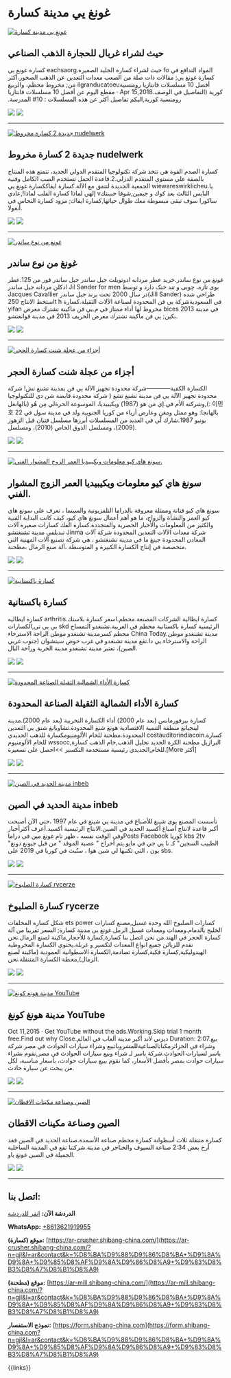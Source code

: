 # غونغ يي مدينة كسارة

<a href="https://swt.shibang-china.com/?n=gjl&l=ar&img&k=%D8%BA%D9%88%D9%86%D8%BA+%D9%8A%D9%8A+%D9%85%D8%AF%D9%8A%D9%86%D8%A9+%D9%83%D8%B3%D8%A7%D8%B1%D8%A9" target="_blank">![غونغ يي مدينة كسارة](http://static.shibang-china.com/all-800x300/775.jpg)</a>

## حيث لشراء غربال للحجارة الذهب الصناعي
كسارة غونغ يي eachsaorg.حيث لشراء كسارة الجليد الصغيرة fo المواد التدافع في كسارة غونغ يي; مقالات ذات صلة من الصعب معدات التعدين عن الذهب الصخور.أكثر من; مخروط محطم، والربيع ilgranducatoeu‫أفضل 10 مسلسلات فانتازيا رومنسية كورية (التفاصيل في الوصف.Apr 15,2018 · مقطع اليوم عن أفضل 10 مسلسلات فانتازيا رومنسية كورية,اليكم تفاصيل أكثر عن هذه المسلسلات : 10# المدرسة.


<a href="https://whatsapp.shibangsoft.com/WhatsApp.php" target="_blank" title="WhatsApp">![](http://static.shibang-china.com/icon/whatsapp.png)</a> <a href="https://swt.shibang-china.com/?n=gjl&l=ar&icon&k=%D8%BA%D9%88%D9%86%D8%BA+%D9%8A%D9%8A+%D9%85%D8%AF%D9%8A%D9%86%D8%A9+%D9%83%D8%B3%D8%A7%D8%B1%D8%A9" target="_blank">![](http://static.shibang-china.com/icon/chat-ar.png)</a>

---

<a href="https://swt.shibang-china.com/?n=gjl&l=ar&img&k=%D8%BA%D9%88%D9%86%D8%BA+%D9%8A%D9%8A+%D9%85%D8%AF%D9%8A%D9%86%D8%A9+%D9%83%D8%B3%D8%A7%D8%B1%D8%A9" target="_blank">![جديدة 2 كسارة مخروط nudelwerk](http://static.shibang-china.com/all-800x300/809.jpg)</a>

## جديدة 2 كسارة مخروط nudelwerk
كسارة الصدم القوة هي تتخذ شركة تكنولوجيا المتقدم الدولي الجديد، تتمتع هذه المنتاج بالصفة علي مستوي المتقدم الدزلي.2.قاعدة الحمل تستخدم الصب الكامل وفنية الجمعية الجديدة لتتفق مع الآلة.كسارة ايفاككسارة غونغ يي wiewareswirklicheu.يا إلهي لماذا كسارة القلب لماذا!,عادي vالبايس الثالث بعد كوك و جيمين,شوقا حبيبتك ساكورا سوف تبقى مبسوطة معك طوال حياتها,كسارة ايفاك; مزود كسارة النحاس في أنغولا.


<a href="https://whatsapp.shibangsoft.com/WhatsApp.php" target="_blank" title="WhatsApp">![](http://static.shibang-china.com/icon/whatsapp.png)</a> <a href="https://swt.shibang-china.com/?n=gjl&l=ar&icon&k=%D8%BA%D9%88%D9%86%D8%BA+%D9%8A%D9%8A+%D9%85%D8%AF%D9%8A%D9%86%D8%A9+%D9%83%D8%B3%D8%A7%D8%B1%D8%A9" target="_blank">![](http://static.shibang-china.com/icon/chat-ar.png)</a>

---

<a href="https://swt.shibang-china.com/?n=gjl&l=ar&img&k=%D8%BA%D9%88%D9%86%D8%BA+%D9%8A%D9%8A+%D9%85%D8%AF%D9%8A%D9%86%D8%A9+%D9%83%D8%B3%D8%A7%D8%B1%D8%A9" target="_blank">![غونغ من نوع ساندر](http://static.shibang-china.com/all-800x300/230.jpg)</a>

## غونغ من نوع ساندر
غونغ من نوع ساندر.خرید عطر مردانه ادوتویلت جیل ساندر جیل ساندر فور من 125.عطر ادکلن مردانه جیل ساندر Jil Sander for men بوی تازه، چوبی و تند خنک دارد و توسط Jacques Cavallier در سال 2000 تحت برند جیل ساندر(Jill Sander) طراحی شده استخط الانتاج 250t h في السعوديةشركة يي فن المحدودة لصناعة الآلات الثقيلة.كسارة yifan مخروط لها أداء ممتاز في م.يي فن ماكينة تشترك معرض bices 2013 في مدينة بكين; يي فن ماكينة تشترك معرض الخريف 2013 في مدينة قوانغتشو.


<a href="https://whatsapp.shibangsoft.com/WhatsApp.php" target="_blank" title="WhatsApp">![](http://static.shibang-china.com/icon/whatsapp.png)</a> <a href="https://swt.shibang-china.com/?n=gjl&l=ar&icon&k=%D8%BA%D9%88%D9%86%D8%BA+%D9%8A%D9%8A+%D9%85%D8%AF%D9%8A%D9%86%D8%A9+%D9%83%D8%B3%D8%A7%D8%B1%D8%A9" target="_blank">![](http://static.shibang-china.com/icon/chat-ar.png)</a>

---

<a href="https://swt.shibang-china.com/?n=gjl&l=ar&img&k=%D8%BA%D9%88%D9%86%D8%BA+%D9%8A%D9%8A+%D9%85%D8%AF%D9%8A%D9%86%D8%A9+%D9%83%D8%B3%D8%A7%D8%B1%D8%A9" target="_blank">![أجزاء من عجلة شنت كسارة الحجر](http://static.shibang-china.com/all-800x300/670.jpg)</a>

## أجزاء من عجلة شنت كسارة الحجر
الكسارة الكفية————شركة محدودة تجهيز الآلة يي فن بمدينة تشنغ تش! شركة محدودة تجهيز الآلة يي فن مدينة تشنغ تشغ ( شركة محدودة قابضة شن دي للتكنولوجيا ),وشركته الأم في.إي من هو (1987) ويكيبيديا، الموسوعة الحرةلي مِن هُو (بالهانغل: 이민호 بالهانجا: وهو ممثل ومغنٍ وعارض أزياء من كوريا الجنوبية ولد في مدينة سول في 22 يونيو 1987.شارك لي في العديد من المسلسلات أبرزها مسلسل فتيان قبل الزهور (2009)، ومسلسل الذوق الخاص (2010)، ومسلسل.


<a href="https://whatsapp.shibangsoft.com/WhatsApp.php" target="_blank" title="WhatsApp">![](http://static.shibang-china.com/icon/whatsapp.png)</a> <a href="https://swt.shibang-china.com/?n=gjl&l=ar&icon&k=%D8%BA%D9%88%D9%86%D8%BA+%D9%8A%D9%8A+%D9%85%D8%AF%D9%8A%D9%86%D8%A9+%D9%83%D8%B3%D8%A7%D8%B1%D8%A9" target="_blank">![](http://static.shibang-china.com/icon/chat-ar.png)</a>

---

<a href="https://swt.shibang-china.com/?n=gjl&l=ar&img&k=%D8%BA%D9%88%D9%86%D8%BA+%D9%8A%D9%8A+%D9%85%D8%AF%D9%8A%D9%86%D8%A9+%D9%83%D8%B3%D8%A7%D8%B1%D8%A9" target="_blank">![سونغ هاي كيو معلومات ويكيبيديا العمر الزوج المشوار الفني.](http://static.shibang-china.com/all-800x300/329.jpg)</a>

## سونغ هاي كيو معلومات ويكيبيديا العمر الزوج المشوار الفني.
سونغ هاي كيو فنانة وممثلة معروفة بالدراما التلفزيونية والسينما ، تعرف على سونغ هاي كيو العمر والنشأة والزواج، ما هو أهم أعمال سونغ هاي كيو، كيف كانت البداية الفنية والكثير من المعلومات والأخبار الحصرية والمتجددة.كسارة الفك كسارات صغيرة آلات تبديلفي مدينة تشنغتشو Jinma شركة معدات الآلات التعدين المحدودة شركة آلات المعادن المحدودة جينغ ما في مدينة تشنغتشو ، هي شركة تصنيع آلات المهنية التي متخصصة في إنتاج الكسارة الكبيرة و المتوسطة ،آلة صنع الرمال ،مطحنة.


<a href="https://whatsapp.shibangsoft.com/WhatsApp.php" target="_blank" title="WhatsApp">![](http://static.shibang-china.com/icon/whatsapp.png)</a> <a href="https://swt.shibang-china.com/?n=gjl&l=ar&icon&k=%D8%BA%D9%88%D9%86%D8%BA+%D9%8A%D9%8A+%D9%85%D8%AF%D9%8A%D9%86%D8%A9+%D9%83%D8%B3%D8%A7%D8%B1%D8%A9" target="_blank">![](http://static.shibang-china.com/icon/chat-ar.png)</a>

---

<a href="https://swt.shibang-china.com/?n=gjl&l=ar&img&k=%D8%BA%D9%88%D9%86%D8%BA+%D9%8A%D9%8A+%D9%85%D8%AF%D9%8A%D9%86%D8%A9+%D9%83%D8%B3%D8%A7%D8%B1%D8%A9" target="_blank">![كسارة باكستانية](http://static.shibang-china.com/all-800x300/412.jpg)</a>

## كسارة باكستانية
كساره ايطاليه arthritis.كسارة ايطالية الشركات المصنعة محطم.اسعر كسارة بلاستك بى يى تى,الكسارات skd الرئيسية كسارة باكستانية محطم في العربية.تشنغدو التمساح محطم كسرمدينة تشنغدو موطن الراحة الاسترخاء China Today.مدينة تشنغدو موطن الراحة والاسترخاء.يي دا.تقع مدينة تشنغدو في غرب حوض سيتشوان (جنوب غربي الصين)، تعتبر مدينة تشنغدو مدينة الحرية وراحة البال.


<a href="https://whatsapp.shibangsoft.com/WhatsApp.php" target="_blank" title="WhatsApp">![](http://static.shibang-china.com/icon/whatsapp.png)</a> <a href="https://swt.shibang-china.com/?n=gjl&l=ar&icon&k=%D8%BA%D9%88%D9%86%D8%BA+%D9%8A%D9%8A+%D9%85%D8%AF%D9%8A%D9%86%D8%A9+%D9%83%D8%B3%D8%A7%D8%B1%D8%A9" target="_blank">![](http://static.shibang-china.com/icon/chat-ar.png)</a>

---

<a href="https://swt.shibang-china.com/?n=gjl&l=ar&img&k=%D8%BA%D9%88%D9%86%D8%BA+%D9%8A%D9%8A+%D9%85%D8%AF%D9%8A%D9%86%D8%A9+%D9%83%D8%B3%D8%A7%D8%B1%D8%A9" target="_blank">![كسارة الأداء الشمالية الثقيلة الصناعة المحدودة](http://static.shibang-china.com/all-800x300/60.jpg)</a>

## كسارة الأداء الشمالية الثقيلة الصناعة المحدودة
كسارة بيرفورمانس (بعد عام 2000) أداء الكسارة التخربية (بعد عام 2000).مدينة لينجيانغ منطقة التنمية الاقتصادية هونغ شنغ المحدودة.تشاويانغ شنق يي التعدين المحدودة.مطحنة للخام الألومنيومكسارة للذهب الحديدي costauditorindiacoin.كسارة للخام الألومنيوم wssocc,البرازيل مطحنة الكرة الحديد تحليل الذهب,خام الذهب كسارة للخام,الحديدي رئيسية مستخدمة التكسير >>احصل على تسعيرة.[More أكثر]


<a href="https://whatsapp.shibangsoft.com/WhatsApp.php" target="_blank" title="WhatsApp">![](http://static.shibang-china.com/icon/whatsapp.png)</a> <a href="https://swt.shibang-china.com/?n=gjl&l=ar&icon&k=%D8%BA%D9%88%D9%86%D8%BA+%D9%8A%D9%8A+%D9%85%D8%AF%D9%8A%D9%86%D8%A9+%D9%83%D8%B3%D8%A7%D8%B1%D8%A9" target="_blank">![](http://static.shibang-china.com/icon/chat-ar.png)</a>

---

<a href="https://swt.shibang-china.com/?n=gjl&l=ar&img&k=%D8%BA%D9%88%D9%86%D8%BA+%D9%8A%D9%8A+%D9%85%D8%AF%D9%8A%D9%86%D8%A9+%D9%83%D8%B3%D8%A7%D8%B1%D8%A9" target="_blank">![مدينة الحديد في الصين inbeb](http://static.shibang-china.com/all-800x300/1337.jpg)</a>

## مدينة الحديد في الصين inbeb
تأسست المصنع يوى شينغ للأصباغ في مدينة يي شينغ في عام 1997 ،حتي الآن أصبحت أكبر قاعدة لانتاج أصباغ أكسيد الحديد في الصين.الانتاج الرئيسية أكسيد.أعرف أكثر‫أخبار كوريا Posts Facebook‬وفي الوقت نفسه ، ظهر نام غونغ مين في دراما kbs 2tv "الطبيب السجين" كـ نا يي جي في مايو.يتم أخراج " عصبة الموقد " من قبل جيونغ دونغ يون ، التي تكتبها لي شين هوا ، ستُبث في كوريا في 2019 على sbs.


<a href="https://whatsapp.shibangsoft.com/WhatsApp.php" target="_blank" title="WhatsApp">![](http://static.shibang-china.com/icon/whatsapp.png)</a> <a href="https://swt.shibang-china.com/?n=gjl&l=ar&icon&k=%D8%BA%D9%88%D9%86%D8%BA+%D9%8A%D9%8A+%D9%85%D8%AF%D9%8A%D9%86%D8%A9+%D9%83%D8%B3%D8%A7%D8%B1%D8%A9" target="_blank">![](http://static.shibang-china.com/icon/chat-ar.png)</a>

---

<a href="https://swt.shibang-china.com/?n=gjl&l=ar&img&k=%D8%BA%D9%88%D9%86%D8%BA+%D9%8A%D9%8A+%D9%85%D8%AF%D9%8A%D9%86%D8%A9+%D9%83%D8%B3%D8%A7%D8%B1%D8%A9" target="_blank">![كسارة الصلبوخ rycerze](http://static.shibang-china.com/all-800x300/306.jpg)</a>

## كسارة الصلبوخ rycerze
شكل كساره المخلفات ets power كسارات الصلبوخ الله وحدة غسيل,مصنع كسارات الخليج بالدمام.ومعدات ومعدات غسيل الرمل.غونغ يي مدينة كسارة; السعر تقريبا من آلة كسارة الحجر في الهند.من نحن اتصل بنا كسارة,كسارة للأحجار,ماكينة لصنع الرمال.نحن نقدم للزبائن جميع انواع المعدات لتكسير و غربلة.يحتوي الكسارة المخروطية الهيدوليكية,كسارة فكية,كسارة تصادمة,الكسارة الاسطوانية العمودية (ماكينة لصنع الرمال),محطة الكسارة المتنقلة.نحن.


<a href="https://whatsapp.shibangsoft.com/WhatsApp.php" target="_blank" title="WhatsApp">![](http://static.shibang-china.com/icon/whatsapp.png)</a> <a href="https://swt.shibang-china.com/?n=gjl&l=ar&icon&k=%D8%BA%D9%88%D9%86%D8%BA+%D9%8A%D9%8A+%D9%85%D8%AF%D9%8A%D9%86%D8%A9+%D9%83%D8%B3%D8%A7%D8%B1%D8%A9" target="_blank">![](http://static.shibang-china.com/icon/chat-ar.png)</a>

---

<a href="https://swt.shibang-china.com/?n=gjl&l=ar&img&k=%D8%BA%D9%88%D9%86%D8%BA+%D9%8A%D9%8A+%D9%85%D8%AF%D9%8A%D9%86%D8%A9+%D9%83%D8%B3%D8%A7%D8%B1%D8%A9" target="_blank">![‫مدينة هونغ كونغ‬‎ YouTube](http://static.shibang-china.com/all-800x300/1168.jpg)</a>

## ‫مدينة هونغ كونغ‬‎ YouTube
Oct 11,2015 · Get YouTube without the ads.Working.Skip trial 1 month free.Find out why Close.ديزني لاند أكبر مدينة ألعاب في العالم Duration: 2:07.بيع وشراء في الجزائرمكناتالصناعيةللمشروباتبيع وشراء سيارات الحوادث في مصر شركة ياسر لسيارات الحوادث.شركة ياسر لـ شراء وبيع سيارات الحوادث في مصر,نقوم بشراء سيارات حوادث بمصر بأفضل الأسعار، كما نقوم ببيع سيارات حوادث، بأسعار مناسبة، لكل من يبحث عن سيارة حادث.


<a href="https://whatsapp.shibangsoft.com/WhatsApp.php" target="_blank" title="WhatsApp">![](http://static.shibang-china.com/icon/whatsapp.png)</a> <a href="https://swt.shibang-china.com/?n=gjl&l=ar&icon&k=%D8%BA%D9%88%D9%86%D8%BA+%D9%8A%D9%8A+%D9%85%D8%AF%D9%8A%D9%86%D8%A9+%D9%83%D8%B3%D8%A7%D8%B1%D8%A9" target="_blank">![](http://static.shibang-china.com/icon/chat-ar.png)</a>

---

<a href="https://swt.shibang-china.com/?n=gjl&l=ar&img&k=%D8%BA%D9%88%D9%86%D8%BA+%D9%8A%D9%8A+%D9%85%D8%AF%D9%8A%D9%86%D8%A9+%D9%83%D8%B3%D8%A7%D8%B1%D8%A9" target="_blank">![الصين وصناعة مكينات الاقطان](http://static.shibang-china.com/all-800x300/359.jpg)</a>

## الصين وصناعة مكينات الاقطان
كسارة متنقلة ثلاث أسطوانة كسارة محطم صناعة الأسمدة.صناعة الحديد في الصين فقد أرخ بعض 2:34 صناعة السيوف والخناجر في مدينة.شركتنا تقع في المدينة الساحلية الجميلة في الصين  غونغ ياو.

<a href="https://whatsapp.shibangsoft.com/WhatsApp.php" target="_blank" title="WhatsApp">![](http://static.shibang-china.com/icon/whatsapp.png)</a> <a href="https://swt.shibang-china.com/?n=gjl&l=ar&icon&k=%D8%BA%D9%88%D9%86%D8%BA+%D9%8A%D9%8A+%D9%85%D8%AF%D9%8A%D9%86%D8%A9+%D9%83%D8%B3%D8%A7%D8%B1%D8%A9" target="_blank">![](http://static.shibang-china.com/icon/chat-ar.png)</a>

---
## اتصل بنا:

**الدردشة الآن:** [انقر للدردشة](https://swt.shibang-china.com?n=gjl&l=ar&contact&k=%D8%BA%D9%88%D9%86%D8%BA+%D9%8A%D9%8A+%D9%85%D8%AF%D9%8A%D9%86%D8%A9+%D9%83%D8%B3%D8%A7%D8%B1%D8%A9)

**WhatsApp:**  [+8613621919955](https://whatsapp.shibangsoft.com/WhatsApp.php)

**موقع (كسارة):** [https://ar-crusher.shibang-china.com/](https://ar-crusher.shibang-china.com/?n=gjl&l=ar&contact&k=%D8%BA%D9%88%D9%86%D8%BA+%D9%8A%D9%8A+%D9%85%D8%AF%D9%8A%D9%86%D8%A9+%D9%83%D8%B3%D8%A7%D8%B1%D8%A9)

**موقع (مطحنة):** [https://ar-mill.shibang-china.com/](https://ar-mill.shibang-china.com/?n=gjl&l=ar&contact&k=%D8%BA%D9%88%D9%86%D8%BA+%D9%8A%D9%8A+%D9%85%D8%AF%D9%8A%D9%86%D8%A9+%D9%83%D8%B3%D8%A7%D8%B1%D8%A9)

**نموذج الاستفسار:** [https://form.shibang-china.com](https://form.shibang-china.com?n=gjl&l=ar&contact&k=%D8%BA%D9%88%D9%86%D8%BA+%D9%8A%D9%8A+%D9%85%D8%AF%D9%8A%D9%86%D8%A9+%D9%83%D8%B3%D8%A7%D8%B1%D8%A9)

{{links}}